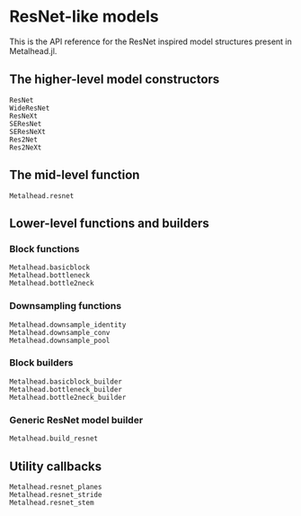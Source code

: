 # ResNet-like models

This is the API reference for the ResNet inspired model structures present in Metalhead.jl.

## The higher-level model constructors

```@docs
ResNet
WideResNet
ResNeXt
SEResNet
SEResNeXt
Res2Net
Res2NeXt
```

## The mid-level function

```@docs
Metalhead.resnet
```

## Lower-level functions and builders

### Block functions

```@docs
Metalhead.basicblock
Metalhead.bottleneck
Metalhead.bottle2neck
```

### Downsampling functions

```@docs
Metalhead.downsample_identity
Metalhead.downsample_conv
Metalhead.downsample_pool
```

### Block builders

```@docs
Metalhead.basicblock_builder
Metalhead.bottleneck_builder
Metalhead.bottle2neck_builder
```

### Generic ResNet model builder

```@docs
Metalhead.build_resnet
```

## Utility callbacks

```@docs
Metalhead.resnet_planes
Metalhead.resnet_stride
Metalhead.resnet_stem
```

